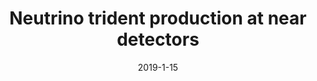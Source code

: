 ---
title: 'Neutrino trident production at near detectors'
pub_number: 24
authors:  Matheus Hostert
collection: publication
permalink: /publication/2019-1-15-Neutrinotridentproductionatneardetectors
date: 2019-1-15
venue: PoS 
citation_notitle: 'Matheus Hostert, PoS NOW2018 (2019) 037'
citation: 'Neutrino trident production at near detectors, Matheus Hostert, PoS NOW2018 (2019) 037'
---